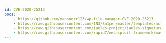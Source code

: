 ```yaml
---
id: CVE-2020-25213
pocs:
    - https://github.com/mansoorr123/wp-file-manager-CVE-2020-25213
    - https://raw.githubusercontent.com/1N3/Sn1per/master/templates/active/CVE-2020-25213_-_WP_File_Manager_File_Upload.sh
    - https://raw.githubusercontent.com/jaeles-project/jaeles-signatures/master/cves/wordpress-file-upload-cve-2020-25213.yaml
    - https://raw.githubusercontent.com/rapid7/metasploit-framework/master/modules/exploits/multi/http/wp_file_manager_rce.rb
---
```

